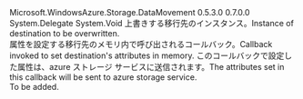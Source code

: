 <Type Name="SetAttributesCallback" FullName="Microsoft.WindowsAzure.Storage.DataMovement.SetAttributesCallback">
  <TypeSignature Language="C#" Value="public delegate void SetAttributesCallback(object destination);" />
  <TypeSignature Language="ILAsm" Value=".class public auto ansi sealed SetAttributesCallback extends System.MulticastDelegate" />
  <TypeSignature Language="DocId" Value="T:Microsoft.WindowsAzure.Storage.DataMovement.SetAttributesCallback" />
  <TypeSignature Language="VB.NET" Value="Public Delegate Sub SetAttributesCallback(destination As Object)" />
  <TypeSignature Language="F#" Value="type SetAttributesCallback = delegate of obj -&gt; unit" />
  <AssemblyInfo>
    <AssemblyName>Microsoft.WindowsAzure.Storage.DataMovement</AssemblyName>
    <AssemblyVersion>0.5.3.0</AssemblyVersion>
    <AssemblyVersion>0.7.0.0</AssemblyVersion>
  </AssemblyInfo>
  <Base>
    <BaseTypeName>System.Delegate</BaseTypeName>
  </Base>
  <Parameters>
    <Parameter Name="destination" Type="System.Object" />
  </Parameters>
  <ReturnValue>
    <ReturnType>System.Void</ReturnType>
  </ReturnValue>
  <Docs>
    <param name="destination"><span data-ttu-id="a3165-101">上書きする移行先のインスタンス。</span><span class="sxs-lookup"><span data-stu-id="a3165-101">Instance of destination to be overwritten.</span></span></param>
    <summary>
            <span data-ttu-id="a3165-102">属性を設定する移行先のメモリ内で呼び出されるコールバック。</span><span class="sxs-lookup"><span data-stu-id="a3165-102">Callback invoked to set destination's attributes in memory.</span></span> <span data-ttu-id="a3165-103">このコールバックで設定した属性は、azure ストレージ サービスに送信されます。</span><span class="sxs-lookup"><span data-stu-id="a3165-103">The attributes set in this callback will be sent to azure storage service.</span></span> 
            </summary>
    <remarks>To be added.</remarks>
  </Docs>
</Type>